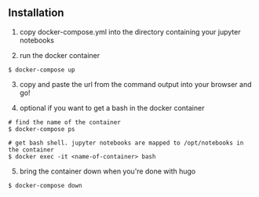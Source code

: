 ## Installation

1. copy docker-compose.yml into the directory containing your jupyter notebooks

2. run the docker container
```
$ docker-compose up
```

3. copy and paste the url from the command output into your browser and go!

4. optional if you want to get a bash in the docker container
```
# find the name of the container
$ docker-compose ps

# get bash shell. jupyter notebooks are mapped to /opt/notebooks in the container
$ docker exec -it <name-of-container> bash
```

5. bring the container down when you're done with hugo
```
$ docker-compose down
```

